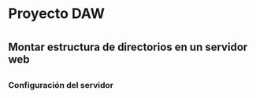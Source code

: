 # Proyecto DAW <h1>
## Montar estructura de directorios en un servidor web <h2>
### Configuración del servidor <h3>
